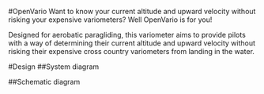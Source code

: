 #OpenVario
Want to know your current altitude and upward velocity without risking your expensive variometers? Well OpenVario is for you!

Designed for aerobatic paragliding, this variometer aims to provide pilots with a way of determining their current altitude and upward velocity without risking their expensive cross country variometers from landing in the water.

#Design
##System diagram

##Schematic diagram


